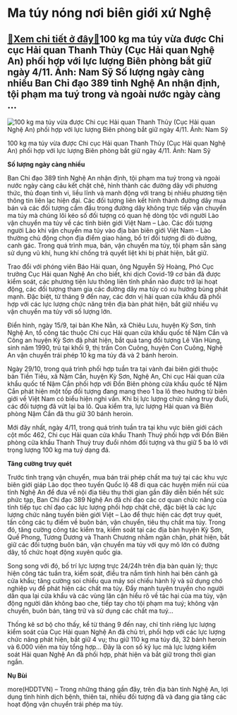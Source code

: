 Ma túy nóng nơi biên giới xứ Nghệ
=================================

[:gift:Xem chi tiết ở đây:gift:](https://hddtvn.com/ma-tuy-nong-noi-bien-gioi-xu-nghe/)100 kg ma túy vừa được Chi cục Hải quan Thanh Thủy (Cục Hải quan Nghệ An) phối hợp với lực lượng Biên phòng bắt giữ ngày 4/11. Ảnh: Nam Sỹ Số lượng ngày càng nhiều Ban Chỉ đạo 389 tỉnh Nghệ An nhận định, tội phạm ma tuý trong và ngoài nước ngày càng …
-----------------------------------------------------------------------------------------------------------------------------------------------------------------------------------------------------------------------------------------------------------





![100 kg ma túy vừa được Chi cục Hải quan Thanh Thủy (Cục Hải quan Nghệ An) phối hợp với lực lượng Biên phòng bắt giữ ngày 4/11.  	Ảnh: Nam Sỹ](https://hddtvn.com/wp-content/uploads/2021/01/4327_6-4203_100_kg_ma_tuy_2.jpg "100 kg ma túy vừa được Chi cục Hải quan Thanh Thủy (Cục Hải quan Nghệ An) phối hợp với lực lượng Biên phòng bắt giữ ngày 4/11.  	Ảnh: Nam Sỹ")


100 kg ma túy vừa được Chi cục Hải quan Thanh Thủy (Cục Hải quan Nghệ An) phối hợp với lực lượng Biên phòng bắt giữ ngày 4/11. Ảnh: Nam Sỹ



**Số lượng ngày càng nhiều**


Ban Chỉ đạo 389 tỉnh Nghệ An nhận định, tội phạm ma tuý trong và ngoài nước ngày càng câu kết chặt chẽ, hình thành các đường dây với phương thức, thủ đoạn tinh vi, liều lĩnh và manh động với trang bị nhiều phương tiện thông tin liên lạc hiện đại. Các đối tượng liên kết hình thành đường dây mua bán và các đối tượng cầm đầu trong đường dây không trực tiếp vận chuyển ma túy mà chúng lôi kéo số đối tượng có quan hệ dòng tộc với người Lào vận chuyển ma túy về các tỉnh biên giới Việt Nam – Lào. Các đối tượng người Lào khi vận chuyển ma túy vào địa bàn biên giới Việt Nam – Lào thường chủ động chọn địa điểm giao hàng, bố trí đối tượng đi dò đường, canh gác. Trong quá trình mua, bán, vận chuyển ma túy, tội phạm sẵn sàng sử dụng vũ khí, hung khí chống trả quyết liệt khi bị phát hiện, bắt giữ.


Trao đổi với phóng viên Báo Hải quan, ông Nguyễn Sỹ Hoàng, Phó Cục trưởng Cục Hải quan Nghệ An cho biết, khi dịch Covid-19 cơ bản đã được kiểm soát, các phương tiện lưu thông liên tỉnh phần nào được trở lại hoạt động, các đối tượng tham gia các đường dây ma túy có xu hướng bùng phát mạnh. Đặc biệt, từ tháng 9 đến nay, các đơn vị hải quan cửa khẩu đã phối hợp với các lực lượng chức năng trên địa bàn phát hiện, bắt giữ nhiều vụ vận chuyển ma túy với số lượng lớn.


Điển hình, ngày 15/9, tại bản Khe Nằn, xã Chiêu Lưu, huyện Kỳ Sơn, tỉnh Nghệ An, tổ công tác thuộc Chi cục Hải quan cửa khẩu quốc tế Nậm Cắn và Công an huyện Kỳ Sơn đã phát hiện, bắt quả tang đối tượng Lê Văn Hùng, sinh năm 1990, trú tại khối 9, thị trấn Con Cuông, huyện Con Cuông, Nghệ An vận chuyển trái phép 10 kg ma túy đá và 2 bánh heroin.


Ngày 29/10, trong quá trình phối hợp tuần tra tại vành đai biên giới thuộc bản Tiền Tiêu, xã Nậm Cắn, huyện Kỳ Sơn, Nghệ An, Chi cục Hải quan cửa khẩu quốc tế Nậm Cắn phối hợp với Đồn Biên phòng cửa khẩu quốc tế Nậm Cắn phát hiện một tốp đối tượng đang mang theo 1 ba lô theo hướng từ biên giới về Việt Nam có biểu hiện nghi vấn. Khi bị lực lượng chức năng truy đuổi, các đối tượng đã vứt lại ba lô. Qua kiểm tra, lực lượng Hải quan và Biên phòng Nậm Cắn đã thu giữ 30 bánh heroin.


Mới đây nhất, ngày 4/11, trong quá trình tuần tra tại khu vực biên giới cách cột mốc 462, Chi cục Hải quan cửa khẩu Thanh Thuỷ phối hợp với Đồn Biên phòng cửa khẩu Thanh Thuỷ truy đuổi nhóm đối tượng và thu giữ 5 ba lô với trọng lượng 100 kg ma tuý dạng đá.


**Tăng cường truy quét**


Trước tình trạng vận chuyển, mua bán trái phép chất ma tuý tại các khu vực biên giới giáp Lào dọc theo tuyến Quốc lộ 48 đi qua các huyện miền núi của tỉnh Nghệ An để đưa về nội địa tiêu thụ thời gian gần đây diễn biến hết sức phức tạp, Ban Chỉ đạo 389 Nghệ An đã chỉ đạo các cơ quan chức năng của tỉnh tiếp tục chỉ đạo các lực lượng phối hợp chặt chẽ, đặc biệt là các lực lượng chức năng tuyến biên giới Việt – Lào để thực hiện các đợt truy quét, tấn công các tụ điểm về buôn bán, vận chuyển, tiêu thụ chất ma túy. Trong đó, tăng cường công tác kiểm tra, kiểm soát tại các địa bàn huyện Kỳ Sơn, Quế Phong, Tương Dương và Thanh Chương nhằm ngăn chặn, phát hiện, bắt giữ các đối tượng buôn bán, vận chuyển ma túy với quy mô lớn có đường dây, tổ chức hoạt động xuyên quốc gia.


Song song với đó, bố trí lực lượng trực 24/24h trên địa bàn quản lý; thực hiện công tác tuần tra, kiểm soát, điều tra nắm tình hình hai bên cánh gà cửa khẩu; tăng cường soi chiếu qua máy soi chiếu hành lý và sử dụng chó nghiệp vụ để phát hiện các chất ma túy. Đẩy mạnh tuyên truyền cho người dân qua lại cửa khẩu và các vùng lân cận hiểu rõ về tác hại của ma túy, vận động người dân không bao che, tiếp tay cho tội phạm ma tuý; không vận chuyển, buôn bán, tàng trữ và sử dụng các chất ma tuý…





Thống kê sơ bộ cho thấy, kể từ tháng 9 đến nay, chỉ tính riêng lực lượng kiểm soát của Cục Hải quan Nghệ An đã chủ trì, phối hợp với các lực lượng chức năng phát hiện, bắt giữ 4 vụ; thu giữ 110 kg ma túy đá, 32 bánh heroin và 6.000 viên ma túy tổng hợp… Đây là con số kỷ lục mà lực lượng kiểm soát Hải quan Nghệ An đã phối hợp, phát hiện và bắt giữ trong thời gian ngắn.




**Nụ Bùi**



more(HDDTVN) – Trong những tháng gần đây, trên địa bàn tỉnh Nghệ An, lợi dụng tình hình dịch bệnh, thiên tai, nhiều đối tượng đã và đang gia tăng các hoạt động vận chuyển trái phép ma túy.

